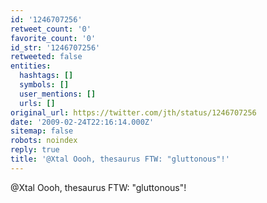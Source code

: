 ```yaml
---
id: '1246707256'
retweet_count: '0'
favorite_count: '0'
id_str: '1246707256'
retweeted: false
entities:
  hashtags: []
  symbols: []
  user_mentions: []
  urls: []
original_url: https://twitter.com/jth/status/1246707256
date: '2009-02-24T22:16:14.000Z'
sitemap: false
robots: noindex
reply: true
title: '@Xtal Oooh, thesaurus FTW: "gluttonous"!'
---
```


@Xtal Oooh, thesaurus FTW: "gluttonous"!